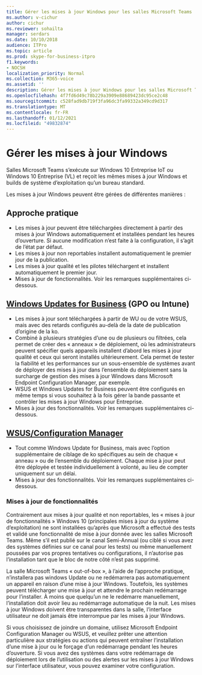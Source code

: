 ```yaml
---
title: Gérer les mises à jour Windows pour les salles Microsoft Teams
ms.author: v-cichur
author: cichur
ms.reviewer: sohailta
manager: serdars
ms.date: 10/10/2018
audience: ITPro
ms.topic: article
ms.prod: skype-for-business-itpro
f1.keywords:
- NOCSH
localization_priority: Normal
ms.collection: M365-voice
ms.assetid: ''
description: Gérer les mises à jour Windows pour les salles Microsoft Teams
ms.openlocfilehash: 4f7fd6d49c78b229a3909e88689423dc95ce2c48
ms.sourcegitcommit: c528fad9db719f3fa96dc3fa99332a349cd9d317
ms.translationtype: MT
ms.contentlocale: fr-FR
ms.lasthandoff: 01/12/2021
ms.locfileid: "49832874"
---
```

# <a name="manage-windows-updates"></a>Gérer les mises à jour Windows

Salles Microsoft Teams s’exécute sur Windows 10 Entreprise IoT ou Windows 10 Entreprise (VL) et reçoit les mêmes mises à jour Windows et builds de système d’exploitation qu’un bureau standard.

Les mises à jour Windows peuvent être gérées de différentes manières :

## <a name="hands-off-approach"></a>Approche pratique 
- Les mises à jour peuvent être téléchargées directement à partir des mises à jour Windows automatiquement et installées pendant les heures d’ouverture. Si aucune modification n’est faite à la configuration, il s’agit de l’état par défaut.
- Les mises à jour non reportables installent automatiquement le premier jour de la publication. 
- Les mises à jour qualité et les pilotes téléchargent et installent automatiquement le premier jour. 
- Mises à jour de fonctionnalités. Voir les remarques supplémentaires ci-dessous. 

## <a name="windows-updates-for-business-gpo-or-intune"></a>[Windows Updates for Business](https://docs.microsoft.com/windows/deployment/update/waas-manage-updates-wufb) (GPO ou Intune)   
- Les mises à jour sont téléchargées à partir de WU ou de votre WSUS, mais avec des retards configurés au-delà de la date de publication d’origine de la ko. 
- Combiné à plusieurs stratégies d’une ou de plusieurs ou filtrées, cela permet de créer des « anneaux » de déploiement, où les administrateurs peuvent spécifier quels appareils installent d’abord les mises à jour qualité et ceux qui seront installés ultérieurement. Cela permet de tester la fiabilité et les performances sur un sous-ensemble de systèmes avant de déployer des mises à jour dans l’ensemble du déploiement sans la surcharge de gestion des mises à jour Windows dans Microsoft Endpoint Configuration Manager, par exemple.
- WSUS et Windows Updates [](https://docs.microsoft.com/windows/deployment/update/waas-integrate-wufb) for Business peuvent être configurés en même temps si vous souhaitez à la fois gérer la bande passante et contrôler les mises à jour Windows pour Entreprise.
- Mises à jour des fonctionnalités. Voir les remarques supplémentaires ci-dessous.

## <a name="wsusconfiguration-manager"></a>[WSUS/Configuration Manager](https://docs.microsoft.com/windows/deployment/update/waas-manage-updates-configuration-manager)
- Tout comme Windows Update for Business, mais avec l’option supplémentaire de ciblage de ko spécifiques au sein de chaque « anneau » ou de l’ensemble du déploiement. Chaque mise à jour peut être déployée et testée individuellement à volonté, au lieu de compter uniquement sur un délai. 
- Mises à jour des fonctionnalités. Voir les remarques supplémentaires ci-dessous.


### <a name="feature-updates"></a>Mises à jour de fonctionnalités

Contrairement aux mises à jour qualité et non reportables, les « mises à jour de fonctionnalités » Windows 10 (principales mises à jour du système d’exploitation) ne sont installées qu’après que Microsoft a effectué des tests et validé une fonctionnalité de mise à jour donnée avec les salles Microsoft Teams. Même s’il est publié sur le canal Semi-Annual (ou ciblé si vous avez des systèmes définies sur ce canal pour les tests) ou même manuellement poussées par vos propres tentatives ou configurations, il n’autorise pas l’installation tant que le bloc de notre côté n’est pas supprimé.

La salle Microsoft Teams « out-of-box », à l’aide de l’approche pratique, n’installera pas windows Update ou ne redémarrera pas automatiquement un appareil en raison d’une mise à jour Windows. Toutefois, les systèmes peuvent télécharger une mise à jour et attendre le prochain redémarrage pour l’installer. À moins que quelqu’un ne le redémarre manuellement, l’installation doit avoir lieu au redémarrage automatique de la nuit. Les mises à jour Windows doivent être transparentes dans la salle, l’interface utilisateur ne doit jamais être interrompue par les mises à jour Windows.

Si vous choisissez de joindre un domaine, utilisez Microsoft Endpoint Configuration Manager ou WSUS, et veuillez prêter une attention particulière aux stratégies ou actions qui peuvent entraîner l’installation d’une mise à jour ou le forçage d’un redémarrage pendant les heures d’ouverture. Si vous avez des systèmes dans votre redémarrage de déploiement lors de l’utilisation ou des alertes sur les mises à jour Windows sur l’interface utilisateur, vous pouvez examiner votre configuration.

